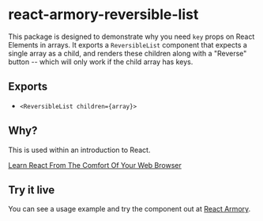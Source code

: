 # react-armory-reversible-list

This package is designed to demonstrate why you need `key` props on React Elements in arrays. It exports a `ReversibleList` component that expects a single array as a child, and renders these children along with a "Reverse" button -- which will only work if the child array has keys.

## Exports

- `<ReversibleList children={array}>`

## Why?

This is used within an introduction to React.

[Learn React From The Comfort Of Your Web Browser](https://reactarmory.com/learn)

## Try it live

You can see a usage example and try the component out at [React Armory](https://reactarmory.com).